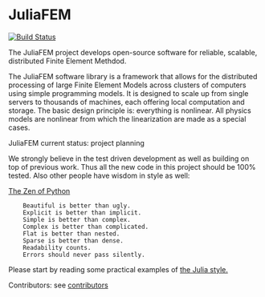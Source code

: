 # JuliaFEM 
[![Build Status](https://api.travis-ci.org/ovainola/JuliaFEM.svg?branch=master)](https://travis-ci.org/ovainola/JuliaFEM)

The JuliaFEM project develops open-source software for reliable, scalable, distributed Finite Element Methdod.

The JuliaFEM software library is a framework that allows for the distributed processing of large Finite Element Models across clusters of computers using simple programming models. It is designed to scale up from single servers to thousands of machines, each offering local computation and storage. The basic design principle is: everything is nonlinear. All physics models are nonlinear from which the linearization are made as a special cases. 

JuliaFEM current status: project planning

We strongly believe in the test driven development as well as building on top of previous work. Thus all the new code in this project should be 100% tested. Also other people have wisdom in style as well:

[The Zen of Python](https://www.python.org/dev/peps/pep-0020/)
```
    Beautiful is better than ugly.
    Explicit is better than implicit.
    Simple is better than complex.
    Complex is better than complicated.
    Flat is better than nested.
    Sparse is better than dense.
    Readability counts.
    Errors should never pass silently.
```

Please start by reading some practical examples of [the Julia style.](http://julia.readthedocs.org/en/latest/manual/style-guide/)

Contributors: see [contributors](https://github.com/ovainola/JuliaFEM/blob/master/contributors)
